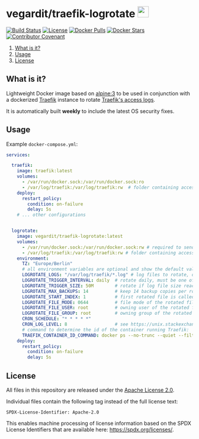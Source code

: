 # vegardit/traefik-logrotate <a href="https://github.com/vegardit/traefik-logrotate/" title="GitHub Repo"><img height="30" src="https://raw.githubusercontent.com/simple-icons/simple-icons/develop/icons/github.svg?sanitize=true"></a>

[![Build Status](https://github.com/vegardit/docker-traefik-logrotate/workflows/Build/badge.svg "GitHub Actions")](https://github.com/vegardit/docker-traefik-logrotate/actions?query=workflow%3ABuild)
[![License](https://img.shields.io/github/license/vegardit/docker-traefik-logrotate.svg?label=license)](#license)
[![Docker Pulls](https://img.shields.io/docker/pulls/vegardit/traefik-logrotate.svg)](https://hub.docker.com/r/vegardit/traefik-logrotate)
[![Docker Stars](https://img.shields.io/docker/stars/vegardit/traefik-logrotate.svg)](https://hub.docker.com/r/vegardit/traefik-logrotate)
[![Contributor Covenant](https://img.shields.io/badge/Contributor%20Covenant-v2.1%20adopted-ff69b4.svg)](CODE_OF_CONDUCT.md)

1. [What is it?](#what-is-it)
1. [Usage](#usage)
1. [License](#license)


## <a name="what-is-it"></a>What is it?

Lightweight Docker image based on [alpine:3](https://hub.docker.com/_/alpine?tab=tags&page=1&name=3) to be used in conjunction with a dockerized [Traefik](https://traefik.io) instance to rotate [Traefik's access logs](https://doc.traefik.io/traefik/observability/access-logs/).

It is automatically built **weekly** to include the latest OS security fixes.


## <a name="usage"></a>Usage

Example `docker-compose.yml`:

```yaml
services:

  traefik:
    image: traefik:latest
    volumes:
      - /var/run/docker.sock:/var/run/docker.sock:ro
      - /var/log/traefik:/var/log/traefik:rw  # folder containing access.log file
    deploy:
      restart_policy:
        condition: on-failure
        delay: 5s
    # ... other configurations


  logrotate:
    image: vegardit/traefik-logrotate:latest
    volumes:
      - /var/run/docker.sock:/var/run/docker.sock:rw # required to send USR1 signal to Traefik after log rotation
      - /var/log/traefik:/var/log/traefik:rw # folder containing access.log file
    environment:
      TZ: "Europe/Berlin"
      # all environment variables are optional and show the default values:
      LOGROTATE_LOGS: "/var/log/traefik/*.log" # log files to rotate, directory must match volume mount
      LOGROTATE_TRIGGER_INTERVAL: daily  # rotate daily, must be one of: daily, weekly, monthly, yearly
      LOGROTATE_TRIGGER_SIZE: 50M        # rotate if log file size reaches 50MB
      LOGROTATE_MAX_BACKUPS: 14          # keep 14 backup copies per rotated log file
      LOGROTATE_START_INDEX: 1           # first rotated file is called access.1.log
      LOGROTATE_FILE_MODE: 0644          # file mode of the rotated file
      LOGROTATE_FILE_USER: root          # owning user of the rotated file
      LOGROTATE_FILE_GROUP: root         # owning group of the rotated file
      CRON_SCHEDULE: "* * * * *"
      CRON_LOG_LEVEL: 8                  # see https://unix.stackexchange.com/a/414010/378036
      # command to determine the id of the container running Traefik:
      TRAEFIK_CONTAINER_ID_COMMAND: docker ps --no-trunc --quiet --filter label=org.opencontainers.image.title=Traefik
    deploy:
      restart_policy:
        condition: on-failure
        delay: 5s
```


## <a name="license"></a>License

All files in this repository are released under the [Apache License 2.0](LICENSE.txt).

Individual files contain the following tag instead of the full license text:
```
SPDX-License-Identifier: Apache-2.0
```

This enables machine processing of license information based on the SPDX License Identifiers that are available here: https://spdx.org/licenses/.
